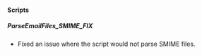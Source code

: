 
#### Scripts
##### ParseEmailFiles_SMIME_FIX
- Fixed an issue where the script would not parse SMIME files.